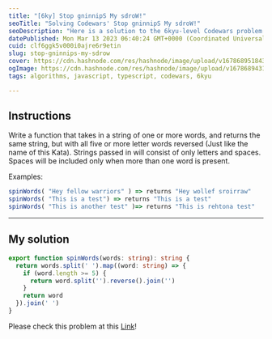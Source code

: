 ```yaml
---
title: "[6ky] Stop gninnipS My sdroW!"
seoTitle: "Solving Codewars' Stop gninnipS My sdroW!"
seoDescription: "Here is a solution to the 6kyu-level Codewars problem "Stop gninnipS My sdroW!"."
datePublished: Mon Mar 13 2023 06:40:24 GMT+0000 (Coordinated Universal Time)
cuid: clf6ggk5v000i0ajre6r9etin
slug: stop-gninnips-my-sdrow
cover: https://cdn.hashnode.com/res/hashnode/image/upload/v1678689518437/66ea8e11-965b-4efa-b8e8-48aeeae4d32d.webp
ogImage: https://cdn.hashnode.com/res/hashnode/image/upload/v1678689431188/a44bfa94-169e-4940-bb56-8cde17556042.webp
tags: algorithms, javascript, typescript, codewars, 6kyu

---
```


## Instructions

Write a function that takes in a string of one or more words, and returns the same string, but with all five or more letter words reversed (Just like the name of this Kata). Strings passed in will consist of only letters and spaces. Spaces will be included only when more than one word is present.

Examples:

```typescript
spinWords( "Hey fellow warriors" ) => returns "Hey wollef sroirraw" 
spinWords( "This is a test") => returns "This is a test" 
spinWords( "This is another test" )=> returns "This is rehtona test"
```

---

## My solution

```typescript
export function spinWords(words: string): string {
  return words.split(' ').map((word: string) => {
    if (word.length >= 5) {
      return word.split('').reverse().join('')
    }
    return word
  }).join(' ')
}
```

Please check this problem at this [Link](https://www.codewars.com/kata/5264d2b162488dc400000001/train/typescript)!
